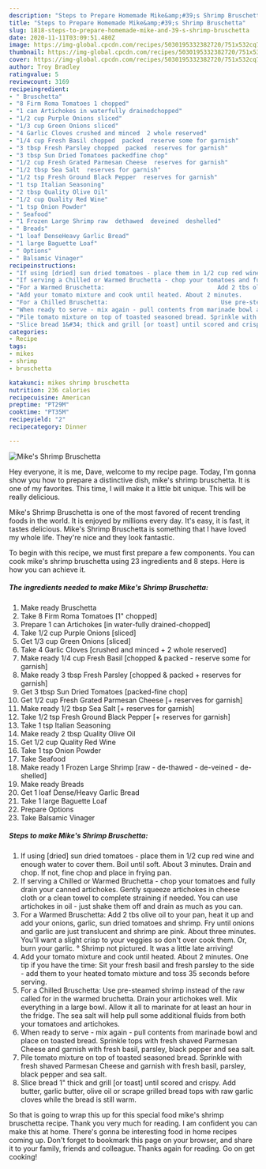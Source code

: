 ```yaml
---
description: "Steps to Prepare Homemade Mike&amp;#39;s Shrimp Bruschetta"
title: "Steps to Prepare Homemade Mike&amp;#39;s Shrimp Bruschetta"
slug: 1818-steps-to-prepare-homemade-mike-and-39-s-shrimp-bruschetta
date: 2020-11-11T03:09:51.480Z
image: https://img-global.cpcdn.com/recipes/5030195332382720/751x532cq70/mikes-shrimp-bruschetta-recipe-main-photo.jpg
thumbnail: https://img-global.cpcdn.com/recipes/5030195332382720/751x532cq70/mikes-shrimp-bruschetta-recipe-main-photo.jpg
cover: https://img-global.cpcdn.com/recipes/5030195332382720/751x532cq70/mikes-shrimp-bruschetta-recipe-main-photo.jpg
author: Troy Bradley
ratingvalue: 5
reviewcount: 3169
recipeingredient:
- " Bruschetta"
- "8 Firm Roma Tomatoes 1 chopped"
- "1 can Artichokes in waterfully drainedchopped"
- "1/2 cup Purple Onions sliced"
- "1/3 cup Green Onions sliced"
- "4 Garlic Cloves crushed and minced  2 whole reserved"
- "1/4 cup Fresh Basil chopped  packed  reserve some for garnish"
- "3 tbsp Fresh Parsley chopped  packed  reserves for garnish"
- "3 tbsp Sun Dried Tomatoes packedfine chop"
- "1/2 cup Fresh Grated Parmesan Cheese  reserves for garnish"
- "1/2 tbsp Sea Salt  reserves for garnish"
- "1/2 tsp Fresh Ground Black Pepper  reserves for garnish"
- "1 tsp Italian Seasoning"
- "2 tbsp Quality Olive Oil"
- "1/2 cup Quality Red Wine"
- "1 tsp Onion Powder"
- " Seafood"
- "1 Frozen Large Shrimp raw  dethawed  deveined  deshelled"
- " Breads"
- "1 loaf DenseHeavy Garlic Bread"
- "1 large Baguette Loaf"
- " Options"
- " Balsamic Vinager"
recipeinstructions:
- "If using [dried] sun dried tomatoes - place them in 1/2 cup red wine and enough water to cover them. Boil until soft. About 3 minutes. Drain and chop. If not, fine chop and place in frying pan."
- "If serving a Chilled or Warmed Bruchetta - chop your tomatoes and fully drain your canned artichokes. Gently squeeze artichokes in cheese cloth or a clean towel to complete straining if needed. You can use artichokes in oil - just shake them off and drain as much as you can."
- "For a Warmed Bruschetta:                                Add 2 tbs olive oil to your pan, heat it up and add your onions, garlic, sun dried tomatoes and shrimp.                                                                            Fry until onions and garlic are just translucent and shrimp are pink. About three minutes. You&#39;ll want a slight crisp to your veggies so don&#39;t over cook them. Or, burn your garlic. ° Shrimp not pictured. It was a little late arriving!"
- "Add your tomato mixture and cook until heated. About 2 minutes.               One tip if you have the time: Sit your fresh basil and fresh parsley to the side - add them to your heated tomato mixture and toss 35 seconds before serving."
- "For a Chilled Bruschetta:                                Use pre-steamed shrimp instead of the raw called for in the warmed bruchetta. Drain your artichokes well.                                                                      Mix everything in a large bowl. Allow it all to marinate for at least an hour in the fridge. The sea salt will help pull some additional fluids from both your tomatoes and artichokes."
- "When ready to serve - mix again - pull contents from marinade bowl and place on toasted bread. Sprinkle tops with fresh shaved Parmesan Cheese and garnish with fresh basil, parsley, black pepper and sea salt."
- "Pile tomato mixture on top of toasted seasoned bread. Sprinkle with fresh shaved Parmesan Cheese and garnish with fresh basil, parsley, black pepper and sea salt."
- "Slice bread 1&#34; thick and grill [or toast] until scored and crispy. Add butter, garlic butter, olive oil or scrape grilled bread tops with raw garlic cloves while the bread is still warm."
categories:
- Recipe
tags:
- mikes
- shrimp
- bruschetta

katakunci: mikes shrimp bruschetta 
nutrition: 236 calories
recipecuisine: American
preptime: "PT29M"
cooktime: "PT35M"
recipeyield: "2"
recipecategory: Dinner

---
```



![Mike&#39;s Shrimp Bruschetta](https://img-global.cpcdn.com/recipes/5030195332382720/751x532cq70/mikes-shrimp-bruschetta-recipe-main-photo.jpg)

Hey everyone, it is me, Dave, welcome to my recipe page. Today, I'm gonna show you how to prepare a distinctive dish, mike&#39;s shrimp bruschetta. It is one of my favorites. This time, I will make it a little bit unique. This will be really delicious.



Mike&#39;s Shrimp Bruschetta is one of the most favored of recent trending foods in the world. It is enjoyed by millions every day. It's easy, it is fast, it tastes delicious. Mike&#39;s Shrimp Bruschetta is something that I have loved my whole life. They're nice and they look fantastic.


To begin with this recipe, we must first prepare a few components. You can cook mike&#39;s shrimp bruschetta using 23 ingredients and 8 steps. Here is how you can achieve it.

<!--inarticleads1-->

##### The ingredients needed to make Mike&#39;s Shrimp Bruschetta:

1. Make ready  Bruschetta
1. Take 8 Firm Roma Tomatoes [1&#34; chopped]
1. Prepare 1 can Artichokes [in water-fully drained-chopped]
1. Take 1/2 cup Purple Onions [sliced]
1. Get 1/3 cup Green Onions [sliced]
1. Take 4 Garlic Cloves [crushed and minced + 2 whole reserved]
1. Make ready 1/4 cup Fresh Basil [chopped &amp; packed - reserve some for garnish]
1. Make ready 3 tbsp Fresh Parsley [chopped &amp; packed + reserves for garnish]
1. Get 3 tbsp Sun Dried Tomatoes [packed-fine chop]
1. Get 1/2 cup Fresh Grated Parmesan Cheese [+ reserves for garnish]
1. Make ready 1/2 tbsp Sea Salt [+ reserves for garnish]
1. Take 1/2 tsp Fresh Ground Black Pepper [+ reserves for garnish]
1. Take 1 tsp Italian Seasoning
1. Make ready 2 tbsp Quality Olive Oil
1. Get 1/2 cup Quality Red Wine
1. Take 1 tsp Onion Powder
1. Take  Seafood
1. Make ready 1 Frozen Large Shrimp [raw - de-thawed - de-veined - de-shelled]
1. Make ready  Breads
1. Get 1 loaf Dense/Heavy Garlic Bread
1. Take 1 large Baguette Loaf
1. Prepare  Options
1. Take  Balsamic Vinager




<!--inarticleads2-->

##### Steps to make Mike&#39;s Shrimp Bruschetta:

1. If using [dried] sun dried tomatoes - place them in 1/2 cup red wine and enough water to cover them. Boil until soft. About 3 minutes. Drain and chop. If not, fine chop and place in frying pan.
1. If serving a Chilled or Warmed Bruchetta - chop your tomatoes and fully drain your canned artichokes. Gently squeeze artichokes in cheese cloth or a clean towel to complete straining if needed. You can use artichokes in oil - just shake them off and drain as much as you can.
1. For a Warmed Bruschetta:                                Add 2 tbs olive oil to your pan, heat it up and add your onions, garlic, sun dried tomatoes and shrimp.                                                                            Fry until onions and garlic are just translucent and shrimp are pink. About three minutes. You&#39;ll want a slight crisp to your veggies so don&#39;t over cook them. Or, burn your garlic. ° Shrimp not pictured. It was a little late arriving!
1. Add your tomato mixture and cook until heated. About 2 minutes.               One tip if you have the time: Sit your fresh basil and fresh parsley to the side - add them to your heated tomato mixture and toss 35 seconds before serving.
1. For a Chilled Bruschetta:                                Use pre-steamed shrimp instead of the raw called for in the warmed bruchetta. Drain your artichokes well.                                                                      Mix everything in a large bowl. Allow it all to marinate for at least an hour in the fridge. The sea salt will help pull some additional fluids from both your tomatoes and artichokes.
1. When ready to serve - mix again - pull contents from marinade bowl and place on toasted bread. Sprinkle tops with fresh shaved Parmesan Cheese and garnish with fresh basil, parsley, black pepper and sea salt.
1. Pile tomato mixture on top of toasted seasoned bread. Sprinkle with fresh shaved Parmesan Cheese and garnish with fresh basil, parsley, black pepper and sea salt.
1. Slice bread 1&#34; thick and grill [or toast] until scored and crispy. Add butter, garlic butter, olive oil or scrape grilled bread tops with raw garlic cloves while the bread is still warm.




So that is going to wrap this up for this special food mike&#39;s shrimp bruschetta recipe. Thank you very much for reading. I am confident you can make this at home. There's gonna be interesting food in home recipes coming up. Don't forget to bookmark this page on your browser, and share it to your family, friends and colleague. Thanks again for reading. Go on get cooking!
